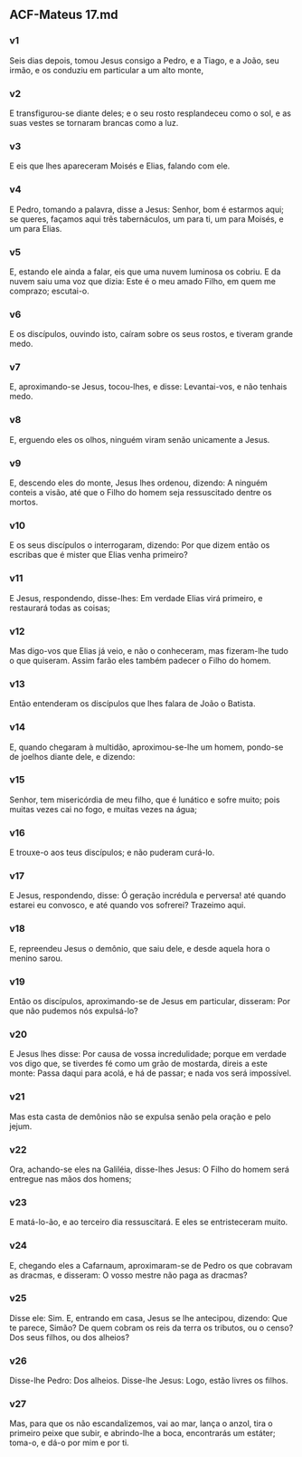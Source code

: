 ## ACF-Mateus 17.md
### v1
 Seis dias depois, tomou Jesus consigo a Pedro, e a Tiago, e a João, seu irmão, e os conduziu em particular a um alto monte,
### v2
 E transfigurou-se diante deles; e o seu rosto resplandeceu como o sol, e as suas vestes se tornaram brancas como a luz.
### v3
 E eis que lhes apareceram Moisés e Elias, falando com ele.
### v4
 E Pedro, tomando a palavra, disse a Jesus: Senhor, bom é estarmos aqui; se queres, façamos aqui três tabernáculos, um para ti, um para Moisés, e um para Elias.
### v5
 E, estando ele ainda a falar, eis que uma nuvem luminosa os cobriu. E da nuvem saiu uma voz que dizia: Este é o meu amado Filho, em quem me comprazo; escutai-o.
### v6
 E os discípulos, ouvindo isto, caíram sobre os seus rostos, e tiveram grande medo.
### v7
 E, aproximando-se Jesus, tocou-lhes, e disse: Levantai-vos, e não tenhais medo.
### v8
 E, erguendo eles os olhos, ninguém viram senão unicamente a Jesus.
### v9
 E, descendo eles do monte, Jesus lhes ordenou, dizendo: A ninguém conteis a visão, até que o Filho do homem seja ressuscitado dentre os mortos.
### v10
 E os seus discípulos o interrogaram, dizendo: Por que dizem então os escribas que é mister que Elias venha primeiro?
### v11
 E Jesus, respondendo, disse-lhes: Em verdade Elias virá primeiro, e restaurará todas as coisas;
### v12
 Mas digo-vos que Elias já veio, e não o conheceram, mas fizeram-lhe tudo o que quiseram. Assim farão eles também padecer o Filho do homem.
### v13
 Então entenderam os discípulos que lhes falara de João o Batista.
### v14
 E, quando chegaram à multidão, aproximou-se-lhe um homem, pondo-se de joelhos diante dele, e dizendo:
### v15
 Senhor, tem misericórdia de meu filho, que é lunático e sofre muito; pois muitas vezes cai no fogo, e muitas vezes na água;
### v16
 E trouxe-o aos teus discípulos; e não puderam curá-lo.
### v17
 E Jesus, respondendo, disse: Ó geração incrédula e perversa! até quando estarei eu convosco, e até quando vos sofrerei? Trazeimo aqui.
### v18
 E, repreendeu Jesus o demônio, que saiu dele, e desde aquela hora o menino sarou.
### v19
 Então os discípulos, aproximando-se de Jesus em particular, disseram: Por que não pudemos nós expulsá-lo?
### v20
 E Jesus lhes disse: Por causa de vossa incredulidade; porque em verdade vos digo que, se tiverdes fé como um grão de mostarda, direis a este monte: Passa daqui para acolá, e há de passar; e nada vos será impossível.
### v21
 Mas esta casta de demônios não se expulsa senão pela oração e pelo jejum.
### v22
 Ora, achando-se eles na Galiléia, disse-lhes Jesus: O Filho do homem será entregue nas mãos dos homens;
### v23
 E matá-lo-ão, e ao terceiro dia ressuscitará. E eles se entristeceram muito.
### v24
 E, chegando eles a Cafarnaum, aproximaram-se de Pedro os que cobravam as dracmas, e disseram: O vosso mestre não paga as dracmas?
### v25
 Disse ele: Sim. E, entrando em casa, Jesus se lhe antecipou, dizendo: Que te parece, Simão? De quem cobram os reis da terra os tributos, ou o censo? Dos seus filhos, ou dos alheios?
### v26
 Disse-lhe Pedro: Dos alheios. Disse-lhe Jesus: Logo, estão livres os filhos.
### v27
 Mas, para que os não escandalizemos, vai ao mar, lança o anzol, tira o primeiro peixe que subir, e abrindo-lhe a boca, encontrarás um estáter; toma-o, e dá-o por mim e por ti.

